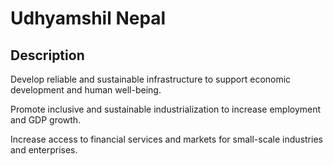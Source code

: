 # Udhyamshil Nepal

## Description
Develop reliable and sustainable infrastructure to support economic development and human well-being.

Promote inclusive and sustainable industrialization to increase employment and GDP growth.

Increase access to financial services and markets for small-scale industries and enterprises.
